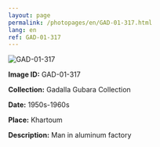 ```yaml
---
layout: page
permalink: /photopages/en/GAD-01-317.html
lang: en
ref: GAD-01-317
---
```


![GAD-01-317](/smallimages/GAD-01-317-600.jpg)

**Image ID:** GAD-01-317

**Collection:** Gadalla Gubara Collection

**Date:** 1950s-1960s

**Place:** Khartoum

**Description:** Man in aluminum factory
